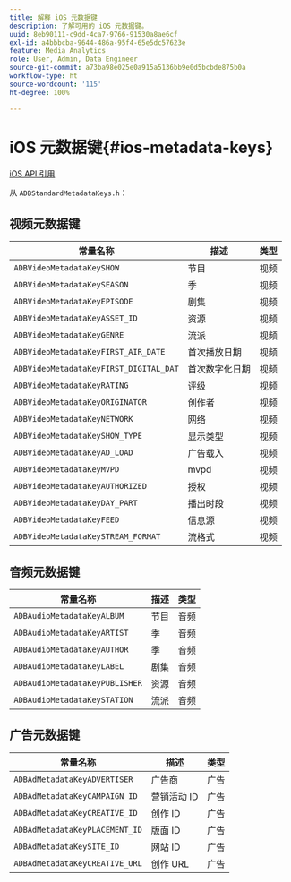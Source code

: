 ```yaml
---
title: 解释 iOS 元数据键
description: 了解可用的 iOS 元数据键。
uuid: 8eb90111-c9dd-4ca7-9766-91530a8ae6cf
exl-id: a4bbbcba-9644-486a-95f4-65e5dc57623e
feature: Media Analytics
role: User, Admin, Data Engineer
source-git-commit: a73ba98e025e0a915a5136bb9e0d5bcbde875b0a
workflow-type: ht
source-wordcount: '115'
ht-degree: 100%

---
```


# iOS 元数据键{#ios-metadata-keys}

[iOS API 引用](https://adobe-marketing-cloud.github.io/media-sdks/reference/ios/)

从 `ADBStandardMetadataKeys.h`：

## 视频元数据键

| 常量名称 | 描述 | 类型 |
|---|---|---|
| `ADBVideoMetadataKeySHOW` | 节目 | 视频 |
| `ADBVideoMetadataKeySEASON` | 季 | 视频 |
| `ADBVideoMetadataKeyEPISODE` | 剧集 | 视频 |
| `ADBVideoMetadataKeyASSET_ID` | 资源 | 视频 |
| `ADBVideoMetadataKeyGENRE` | 流派 | 视频 |
| `ADBVideoMetadataKeyFIRST_AIR_DATE` | 首次播放日期 | 视频 |
| `ADBVideoMetadataKeyFIRST_DIGITAL_DAT` | 首次数字化日期 | 视频 |
| `ADBVideoMetadataKeyRATING` | 评级 | 视频 |
| `ADBVideoMetadataKeyORIGINATOR` | 创作者 | 视频 |
| `ADBVideoMetadataKeyNETWORK` | 网络 | 视频 |
| `ADBVideoMetadataKeySHOW_TYPE` | 显示类型 | 视频 |
| `ADBVideoMetadataKeyAD_LOAD` | 广告载入 | 视频 |
| `ADBVideoMetadataKeyMVPD` | mvpd | 视频 |
| `ADBVideoMetadataKeyAUTHORIZED` | 授权 | 视频 |
| `ADBVideoMetadataKeyDAY_PART` | 播出时段 | 视频 |
| `ADBVideoMetadataKeyFEED` | 信息源 | 视频 |
| `ADBVideoMetadataKeySTREAM_FORMAT` | 流格式 | 视频 |

## 音频元数据键

| 常量名称 | 描述 | 类型 |
|---|---|---|
| `ADBAudioMetadataKeyALBUM` | 节目 | 音频 |
| `ADBAudioMetadataKeyARTIST` | 季 | 音频 |
| `ADBAudioMetadataKeyAUTHOR` | 季 | 音频 |
| `ADBAudioMetadataKeyLABEL` | 剧集 | 音频 |
| `ADBAudioMetadataKeyPUBLISHER` | 资源 | 音频 |
| `ADBAudioMetadataKeySTATION` | 流派 | 音频 |

## 广告元数据键

| 常量名称 | 描述 | 类型 |
|---|---|---|
| `ADBAdMetadataKeyADVERTISER` | 广告商 | 广告 |
| `ADBAdMetadataKeyCAMPAIGN_ID` | 营销活动 ID | 广告 |
| `ADBAdMetadataKeyCREATIVE_ID` | 创作 ID | 广告 |
| `ADBAdMetadataKeyPLACEMENT_ID` | 版面 ID | 广告 |
| `ADBAdMetadataKeySITE_ID` | 网站 ID | 广告 |
| `ADBAdMetadataKeyCREATIVE_URL` | 创作 URL | 广告 |
